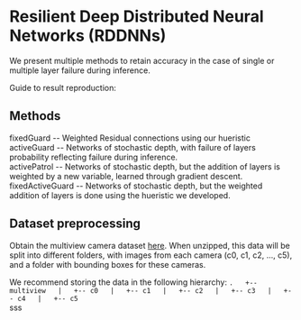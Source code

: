 # Resilient Deep Distributed Neural Networks (RDDNNs)
We present multiple methods to retain accuracy in the case of single or multiple layer failure during inference.

Guide to result reproduction:
## Methods
fixedGuard -- Weighted Residual connections using our hueristic  
activeGuard -- Networks of stochastic depth, with failure of layers probability reflecting failure during inference.  
activePatrol -- Networks of stochastic depth, but the addition of layers is weighted by a new variable, learned through gradient descent.
fixedActiveGuard -- Networks of stochastic depth, but the weighted addition of layers is done using the hueristic we developed.  

## Dataset preprocessing
Obtain the multiview camera dataset [here](https://cvlab.epfl.ch/data/multiclass). When unzipped, this data will be split into different folders, with images from each camera (c0, c1, c2, ..., c5), and a folder with bounding boxes for these cameras.

We recommend storing the data in the following hierarchy:
`
.  
+-- multiview  
|   +-- c0  
|   +-- c1  
|   +-- c2  
|   +-- c3  
|   +-- c4  
|   +-- c5  
`  
sss   
